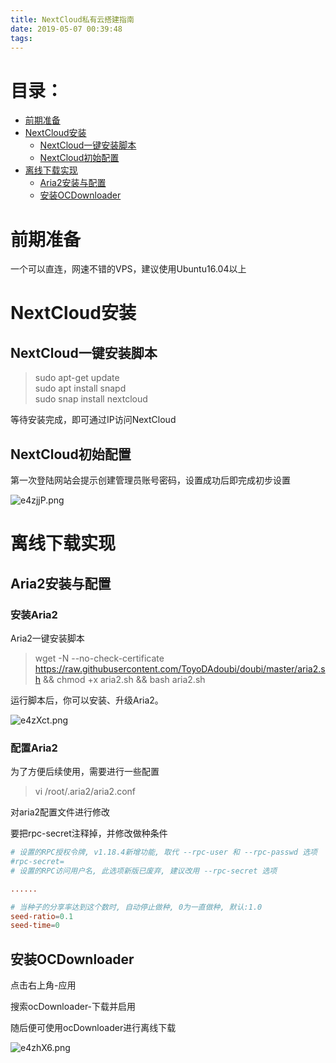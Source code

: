 ```yaml
---
title: NextCloud私有云搭建指南
date: 2019-05-07 00:39:48
tags:
---
```


# 目录：
* [前期准备](#前期准备)
* [NextCloud安装](#NextCloud安装)
    * [NextCloud一键安装脚本](#NextCloud一键安装脚本)
    * [NextCloud初始配置](#NextCloud初始配置)
* [离线下载实现](#离线下载实现)
    * [Aria2安装与配置](#Aria2安装与配置)
    * [安装OCDownloader](#安装OCDownloader)

# 前期准备

一个可以直连，网速不错的VPS，建议使用Ubuntu16.04以上

# NextCloud安装

## NextCloud一键安装脚本

>sudo apt-get update  
sudo apt install snapd  
sudo snap install nextcloud

等待安装完成，即可通过IP访问NextCloud

## NextCloud初始配置

第一次登陆网站会提示创建管理员账号密码，设置成功后即完成初步设置

![e4zjjP.png](https://s2.ax1x.com/2019/08/07/e4zjjP.png)

# 离线下载实现

## Aria2安装与配置

### 安装Aria2

Aria2一键安装脚本
>wget -N --no-check-certificate https://raw.githubusercontent.com/ToyoDAdoubi/doubi/master/aria2.sh && chmod +x aria2.sh && bash aria2.sh

运行脚本后，你可以安装、升级Aria2。

![e4zXct.png](https://s2.ax1x.com/2019/08/07/e4zXct.png) 

### 配置Aria2

为了方便后续使用，需要进行一些配置

>vi /root/.aria2/aria2.conf

对aria2配置文件进行修改

要把rpc-secret注释掉，并修改做种条件
```conf
# 设置的RPC授权令牌, v1.18.4新增功能, 取代 --rpc-user 和 --rpc-passwd 选项
#rpc-secret=
# 设置的RPC访问用户名, 此选项新版已废弃, 建议改用 --rpc-secret 选项

......

# 当种子的分享率达到这个数时, 自动停止做种, 0为一直做种, 默认:1.0
seed-ratio=0.1
seed-time=0

```
## 安装OCDownloader

点击右上角-应用

搜索ocDownloader-下载并启用

随后便可使用ocDownloader进行离线下载

![e4zhX6.png](https://s2.ax1x.com/2019/08/07/e4zhX6.png) 